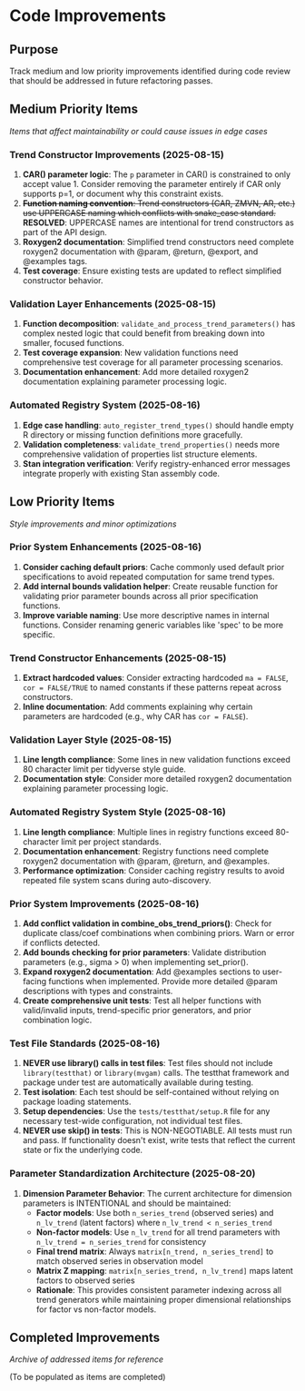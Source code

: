 # Code Improvements

## Purpose
Track medium and low priority improvements identified during code review that should be addressed in future refactoring passes.

## Medium Priority Items
*Items that affect maintainability or could cause issues in edge cases*

### Trend Constructor Improvements (2025-08-15)
1. **CAR() parameter logic**: The `p` parameter in CAR() is constrained to only accept value 1. Consider removing the parameter entirely if CAR only supports p=1, or document why this constraint exists.
2. ~~**Function naming convention**: Trend constructors (CAR, ZMVN, AR, etc.) use UPPERCASE naming which conflicts with snake_case standard.~~ **RESOLVED**: UPPERCASE names are intentional for trend constructors as part of the API design.
3. **Roxygen2 documentation**: Simplified trend constructors need complete roxygen2 documentation with @param, @return, @export, and @examples tags.
4. **Test coverage**: Ensure existing tests are updated to reflect simplified constructor behavior.

### Validation Layer Enhancements (2025-08-15)
1. **Function decomposition**: `validate_and_process_trend_parameters()` has complex nested logic that could benefit from breaking down into smaller, focused functions.
2. **Test coverage expansion**: New validation functions need comprehensive test coverage for all parameter processing scenarios.
3. **Documentation enhancement**: Add more detailed roxygen2 documentation explaining parameter processing logic.

### Automated Registry System (2025-08-16)
1. **Edge case handling**: `auto_register_trend_types()` should handle empty R directory or missing function definitions more gracefully.
2. **Validation completeness**: `validate_trend_properties()` needs more comprehensive validation of properties list structure elements.
3. **Stan integration verification**: Verify registry-enhanced error messages integrate properly with existing Stan assembly code.

## Low Priority Items  
*Style improvements and minor optimizations*

### Prior System Enhancements (2025-08-16)
1. **Consider caching default priors**: Cache commonly used default prior specifications to avoid repeated computation for same trend types.
2. **Add internal bounds validation helper**: Create reusable function for validating prior parameter bounds across all prior specification functions.
3. **Improve variable naming**: Use more descriptive names in internal functions. Consider renaming generic variables like 'spec' to be more specific.

### Trend Constructor Enhancements (2025-08-15)
1. **Extract hardcoded values**: Consider extracting hardcoded `ma = FALSE`, `cor = FALSE/TRUE` to named constants if these patterns repeat across constructors.
2. **Inline documentation**: Add comments explaining why certain parameters are hardcoded (e.g., why CAR has `cor = FALSE`).

### Validation Layer Style (2025-08-15)
1. **Line length compliance**: Some lines in new validation functions exceed 80 character limit per tidyverse style guide.
2. **Documentation style**: Consider more detailed roxygen2 documentation explaining parameter processing logic.

### Automated Registry System Style (2025-08-16)
1. **Line length compliance**: Multiple lines in registry functions exceed 80-character limit per project standards.
2. **Documentation enhancement**: Registry functions need complete roxygen2 documentation with @param, @return, and @examples.
3. **Performance optimization**: Consider caching registry results to avoid repeated file system scans during auto-discovery.

### Prior System Improvements (2025-08-16)
1. **Add conflict validation in combine_obs_trend_priors()**: Check for duplicate class/coef combinations when combining priors. Warn or error if conflicts detected.
2. **Add bounds checking for prior parameters**: Validate distribution parameters (e.g., sigma > 0) when implementing set_prior().
3. **Expand roxygen2 documentation**: Add @examples sections to user-facing functions when implemented. Provide more detailed @param descriptions with types and constraints.
4. **Create comprehensive unit tests**: Test all helper functions with valid/invalid inputs, trend-specific prior generators, and prior combination logic.

### Test File Standards (2025-08-16)
1. **NEVER use library() calls in test files**: Test files should not include `library(testthat)` or `library(mvgam)` calls. The testthat framework and package under test are automatically available during testing.
2. **Test isolation**: Each test should be self-contained without relying on package loading statements.
3. **Setup dependencies**: Use the `tests/testthat/setup.R` file for any necessary test-wide configuration, not individual test files.
4. **NEVER use skip() in tests**: This is NON-NEGOTIABLE. All tests must run and pass. If functionality doesn't exist, write tests that reflect the current state or fix the underlying code.

### Parameter Standardization Architecture (2025-08-20)
1. **Dimension Parameter Behavior**: The current architecture for dimension parameters is INTENTIONAL and should be maintained:
   - **Factor models**: Use both `n_series_trend` (observed series) and `n_lv_trend` (latent factors) where `n_lv_trend < n_series_trend`
   - **Non-factor models**: Use `n_lv_trend` for all trend parameters with `n_lv_trend = n_series_trend` for consistency
   - **Final trend matrix**: Always `matrix[n_trend, n_series_trend]` to match observed series in observation model
   - **Matrix Z mapping**: `matrix[n_series_trend, n_lv_trend]` maps latent factors to observed series
   - **Rationale**: This provides consistent parameter indexing across all trend generators while maintaining proper dimensional relationships for factor vs non-factor models.

## Completed Improvements
*Archive of addressed items for reference*

(To be populated as items are completed)